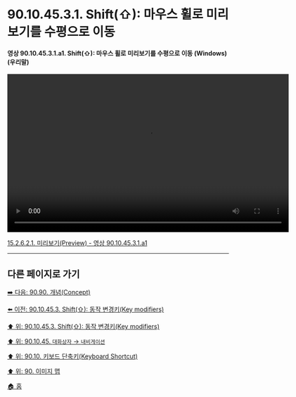 # 90.10.45.3.1. Shift(⇧): 마우스 휠로 미리보기를 수평으로 이동

<a id="90-10-45-03-01-a1"></a>

#### 영상 90.10.45.3.1.a1. Shift(⇧): 마우스 휠로 미리보기를 수평으로 이동 (Windows) (우리말)
<video controls="controls" width="640" height="360" src="https://github.com/wonder13662/gimp/assets/15767104/d3012c73-93f2-44ba-b0c7-8944a81d2418"></video>

[15.2.6.2.1. 미리보기(Preview) - 영상 90.10.45.3.1.a1](./15-02-06-02-01-preview.md#90-10-45-03-01-a1)

***

## 다른 페이지로 가기

[➡️ 다음: 90.90. 개념(Concept)](./90-90-00-concept.md)

[⬅️ 이전: 90.10.45.3. Shift(⇧): 동작 변경키(Key modifiers)](./90-10-45-03-00-key_modifier-shift.md)

[⬆️ 위: 90.10.45.3. Shift(⇧): 동작 변경키(Key modifiers)](./90-10-45-03-00-key_modifier-shift.md)

[⬆️ 위: 90.10.45. `대화상자` → `내비게이션`](./90-10-45-00-dialog-navigation.md)

[⬆️ 위: 90.10. 키보드 단축키(Keyboard Shortcut)](./90-10-00-keyboard_shortcut.md)

[⬆️ 위: 90. 이미지 맵](./90-00-image-map.md)

[🏠 홈](./00-home.md)